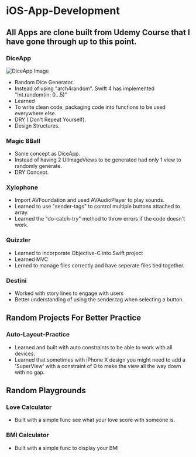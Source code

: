 # iOS-App-Development

## All Apps are clone built from Udemy Course that I have gone through up to this point.

### DiceApp
![DiceApp Image](https://i.imgur.com/QidjRno.png)
- Random Dice Generator.
- Instead of using "arch4random". Swift 4 has implemented "Int.random(in: 0...5)"
- Learned
 - To write clean code, packaging code into functions to be used everywhere else. 
 - DRY ( Don't Repeat Yourself).
 - Design Structures.

### Magic 8Ball
- Same concept as DiceApp.
- Instead of having 2 UIImageViews to be generated had only 1 view to randomly generate. 
- DRY Concept.

### Xylophone
- Import AVFoundation and used AVAudioPlayer to play sounds.
- Learned to use "sender-tags" to control multiple buttons attached to array.
- Learned the "do-catch-try" method to throw errors if the code doesn't work.

### Quizzler
- Learned to incorporate Objective-C into Swift project
- Learned MVC
- Lerned to manage files correctly and have seperate files tied together.

### Destini
- Worked with story lines to engage with users
- Better understanding of using the sender.tag when selecting a button.


## Random Projects For Better Practice

### Auto-Layout-Practice
- Learned and built with auto constraints to be able to work with all devices.
- Learned that sometimes with iPhone X design you might need to add a 'SuperView' with a constraint of 0 to make the view all the way down with no gap.

## Random Playgrounds

### Love Calculator
- Built with a simple func see what your love score with someone is.

### BMI Calculator
- Built with a simple func to display your BMI
